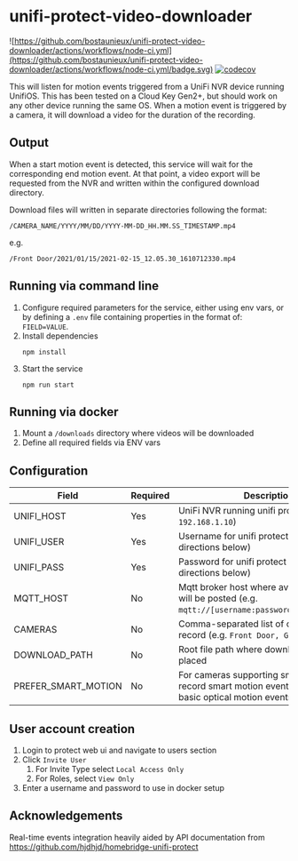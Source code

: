 # unifi-protect-video-downloader

![https://github.com/bostaunieux/unifi-protect-video-downloader/actions/workflows/node-ci.yml](https://github.com/bostaunieux/unifi-protect-video-downloader/actions/workflows/node-ci.yml/badge.svg) [![codecov](https://codecov.io/gh/bostaunieux/unifi-protect-video-downloader/branch/master/graph/badge.svg?token=YFI0RGEV2S)](https://codecov.io/gh/bostaunieux/unifi-protect-video-downloader)

This will listen for motion events triggered from a UniFi NVR device running UnifiOS. This has been tested on a Cloud Key Gen2+, but should work on any other device running the same OS. When a motion event is triggered by a camera, it will download a video for the duration of the recording.

## Output

When a start motion event is detected, this service will wait for the corresponding end motion event. At that point, a video export will be requested from the NVR and written within the configured download directory.

Download files will written in separate directories following the format:

```
/CAMERA_NAME/YYYY/MM/DD/YYYY-MM-DD_HH.MM.SS_TIMESTAMP.mp4
```

e.g.

```
/Front Door/2021/01/15/2021-02-15_12.05.30_1610712330.mp4
```

## Running via command line

1. Configure required parameters for the service, either using env vars, or by defining a `.env` file containing properties in the format of: `FIELD=VALUE`.
2. Install dependencies
   ```
   npm install
   ```
3. Start the service
   ```
   npm run start
   ```

## Running via docker

1. Mount a `/downloads` directory where videos will be downloaded
2. Define all required fields via ENV vars

## Configuration

| Field               | Required | Description                                                                                               | Default            |
| ------------------- | -------- | --------------------------------------------------------------------------------------------------------- | ------------------ |
| UNIFI_HOST          | Yes      | UniFi NVR running unifi protect (e.g. `192.168.1.10`)                                                     | N/A                |
| UNIFI_USER          | Yes      | Username for unifi protect server (see directions below)                                                  | N/A                |
| UNIFI_PASS          | Yes      | Password for unifi protect server (see directions below)                                                  | N/A                |
| MQTT_HOST           | No       | Mqtt broker host where availability topic will be posted (e.g. `mqtt://[username:password@]192.168.1.10`) | N/A                |
| CAMERAS             | No       | Comma-separated list of camera names to record (e.g. `Front Door, Garage`)                                | Record all cameras |
| DOWNLOAD_PATH       | No       | Root file path where downloads will be placed                                                             | `/downloads`       |
| PREFER_SMART_MOTION | No       | For cameras supporting smart detection, record smart motion events instead of basic optical motion events | true               |

## User account creation

1. Login to protect web ui and navigate to users section
2. Click `Invite User`
   1. For Invite Type select `Local Access Only`
   2. For Roles, select `View Only`
3. Enter a username and password to use in docker setup

## Acknowledgements

Real-time events integration heavily aided by API documentation from https://github.com/hjdhjd/homebridge-unifi-protect
